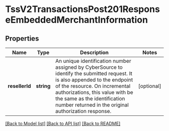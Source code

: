 # TssV2TransactionsPost201ResponseEmbeddedMerchantInformation

## Properties
Name | Type | Description | Notes
------------ | ------------- | ------------- | -------------
**resellerId** | **string** | An unique identification number assigned by CyberSource to identify the submitted request. It is also appended to the endpoint of the resource.  On incremental authorizations, this value with be the same as the identification number returned in the original authorization response. | [optional] 

[[Back to Model list]](../README.md#documentation-for-models) [[Back to API list]](../README.md#documentation-for-api-endpoints) [[Back to README]](../README.md)


